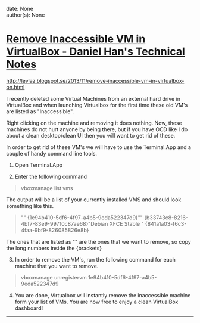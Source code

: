 
date: None  
author(s): None  

# [Remove Inaccessible VM in VirtualBox - Daniel Han's Technical Notes](https://sites.google.com/site/xiangyangsite/home/technical-tips/linux-unix/common-tips/remove-inaccessible-vm-in-virtualbox)

http://levlaz.blogspot.se/2013/11/remove-inaccessible-vm-in-virtualbox-on.html

I recently deleted some Virtual Machines from an external hard drive in VirtualBox and when launching Virtualbox for the first time these old VM's are listed as "Inaccessible".  


Right clicking on the machine and removing it does nothing. Now, these machines do not hurt anyone by being there, but if you have OCD like I do about a clean desktop/clean UI then you will want to get rid of these. 

In order to get rid of these VM's we will have to use the Terminal.App and a couple of handy command line tools. 

1) Open Terminal.App 

2) Enter the following command 

> vboxmanage list vms 

The output will be a list of your currently installed VMS and should look something like this. 

> "<inaccessible>" {1e94b410-5df6-4f97-a4b5-9eda522347d9}"<inaccessible>" {b33743c8-8216-4bf7-83e9-99710c87ae68}"Debian XFCE Stable " {841a1a03-f6c3-4faa-9bf9-826085826e8b}

The ones that are listed as "<inaccessible>" are the ones that we want to remove, so copy the long numbers inside the {brackets}

3) In order to remove the VM's, run the following command for each machine that you want to remove.

> vboxmanage unregistervm 1e94b410-5df6-4f97-a4b5-9eda522347d9

  
4) You are done, Virtualbox will instantly remove the inaccessible machine form your list of VMs. You are now free to enjoy a clean VirtualBox dashboard!  
  
---

